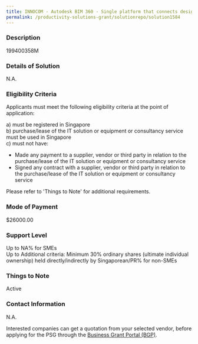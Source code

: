 ```yaml
---
title: INNOCOM - Autodesk BIM 360 - Single platform that connects design and construction processes and project team at one place. - BIM 360 Design is the cloud collaboration solution for Revit users. - Real-time Revit cloud work sharing and collaboration workflows for Civil 3D and Plant 3D - Securely co-author Revit models and access Civil 3D and Plant 3D files, across one firm or multiple firms
permalink: /productivity-solutions-grant/solutionrepo/solution1584
---
```


### Description

199400358M

### Details of Solution

N.A.

### Eligibility Criteria

Applicants must meet the following eligibility criteria at the point of application:

a) must be registered in Singapore <br>
b) purchase/lease of the IT solution or equipment or consultancy service must be used in Singapore <br>
c) must not have:
- Made any payment to a supplier, vendor or third party in relation to the purchase/lease of the IT solution or equipment or consultancy service
- Signed any contract with a supplier, vendor or third party in relation to the purchase/lease of the IT solution or equipment or consultancy service

Please refer to 'Things to Note' for additional requirements.

### Mode of Payment
$26000.00

### Support Level
Up to NA% for SMEs <br>
Up to Additional criteria: 
Minimum 30% ordinary shares (ultimate individual ownership) held directly/indirectly by Singaporean/PR% for non-SMEs

### Things to Note
Active

### Contact Information
N.A.

Interested companies can get a quotation from your selected vendor, before applying for the PSG through the <a target='_blank' rel='noopener' href='https://www.businessgrants.gov.sg/'>Business Grant Portal (BGP)</a>.
